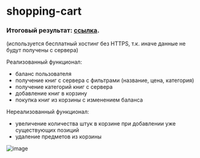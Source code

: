 # shopping-cart
### Итоговый результат: [ссылка](http://f0682096.xsph.ru/).
(используется бесплатный хостинг без HTTPS, т.к. иначе данные не будут получены с сервера)

Реализованный функционал:
* баланс пользователя
* получение книг с сервера с фильтрами (название, цена, категория)
* получение категорий книг с сервера
* добавление книг в корзину
* покупка книг из корзины с изменением баланса

Нереализованный функционал:
* увеличение количества штук в корзине при добавлении уже существующих позиций
* удаление предметов из корзины

![image](https://user-images.githubusercontent.com/43856460/172020942-dc33cca2-9027-4203-9026-68162347d3de.png)
